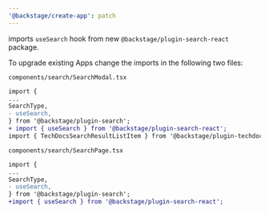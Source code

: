 ```yaml
---
'@backstage/create-app': patch
---
```


imports `useSearch` hook from new `@backstage/plugin-search-react` package.

To upgrade existing Apps change the imports in the following two files:

`components/search/SearchModal.tsx`

```diff
import {
...
SearchType,
- useSearch,
} from '@backstage/plugin-search';
+ import { useSearch } from '@backstage/plugin-search-react';
import { TechDocsSearchResultListItem } from '@backstage/plugin-techdocs';
```

`components/search/SearchPage.tsx`

```diff
import {
...
SearchType,
- useSearch,
} from '@backstage/plugin-search';
+import { useSearch } from '@backstage/plugin-search-react';
```
